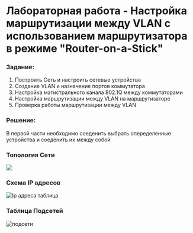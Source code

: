 # Лабораторная работа - Настройка маршрутизации между VLAN с использованием маршрутизатора в режиме "Router-on-a-Stick"


### Задание:

 1. Построить Сеть и настроить сетевые устройства
 2. Создание VLAN и назначение портов коммутатора
 3. Настройка магистрального канала 802.1Q между коммутаторами
 4. Настройка маршрутизации между VLAN на маршрутизаторе
 5. Проверка работы маршрутизации между VLAN


### Решение:

В первой части необходимо соеденить выбрать опеределенные устройства и соеденить их между собой

### Топология Сети
![](/images/lab_003_topology.png)

### Схема IP адресов
![Ip адреса таблица](\images\lab_003_addressing_scheme.png)

### Таблица Подсетей

![подсети](\images\lab_003_vlans.png)

[def]: /images/lab_003_topology.png